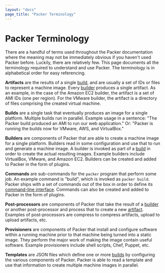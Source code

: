 ```yaml
---
layout: "docs"
page_title: "Packer Terminology"
---
```


# Packer Terminology

There are a handful of terms used throughout the Packer documentation where
the meaning may not be immediately obvious if you haven't used Packer before.
Luckily, there are relatively few. This page documents all the terminology
required to understand and use Packer. The terminology is in alphabetical
order for easy referencing.

<a class="term" id="term-artifact"></a>
**Artifacts** are the results of a single [build](#term-build), and are
usually a set of IDs or files to represent a machine image. Every [builder](#term-builder)
produces a single artifact. As an example, in the case of the Amazon EC2 builder,
the artifact is a set of AMI IDs (one per region). For the VMware builder,
the artifact is a directory of files comprising the created virtual machine.

<a class="term" id="term-build"></a>
**Builds** are a single task that eventually produces an image for a single
platform. Multiple builds run in parallel. Example usage in a sentence: "The Packer build
produced an AMI to run our web application." Or: "Packer is running the builds
now for VMware, AWS, and VirtualBox."

<a class="term" id="term-builder"></a>
**Builders** are components of Packer that are able to create a machine
image for a single platform. Builders read in some configuration and use
that to run and generate a machine image. A builder is invoked as part of a [build](#term-build)
in order to create the actual resulting images. Example builders include
VirtualBox, VMware, and Amazon EC2. Builders can be created and added to
Packer in the form of plugins.

<a class="term" id="term-command"></a>
**Commands** are sub-commands for the `packer` program that perform some
job. An example command is "build", which is invoked as `packer build`.
Packer ships with a set of commands out of the box in order to define
its [command-line interface](#). Commands can also be created and added to
Packer in the form of plugins.

<a class="term" id="term-post-processor"></a>
**Post-processors** are components of Packer that take the result of
a [builder](#term-builder) or another post-processor and process that to
create a new [artifact](#term-artifact). Examples of post-processors are
compress to compress artifacts, upload to upload artifacts, etc.

<a class="term" id="term-provisioner"></a>
**Provisioners** are components of Packer that install and configure
software within a running machine prior to that machine being turned
into a static image. They perform the major work of making the image contain
useful software. Example provisioners include shell scripts, Chef, Puppet,
etc.

<a class="term" id="term-template"></a>
**Templates** are JSON files which define one or more [builds](#term-build)
by configuring the various components of Packer. Packer is able to read a
template and use that information to create multiple machine images in
parallel.
